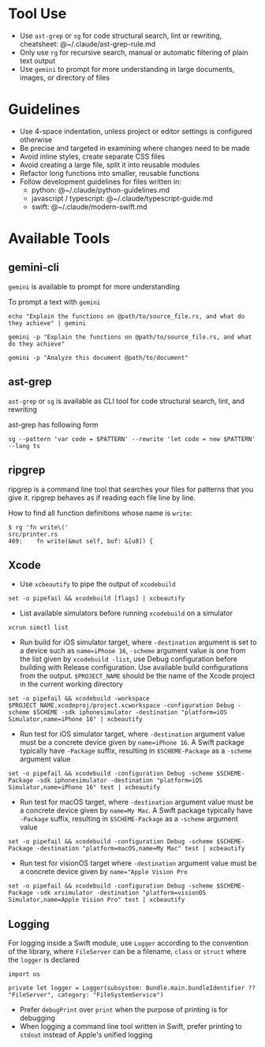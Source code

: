 # Tool Use

- Use `ast-grep` or `sg` for code structural search, lint or rewriting, cheatsheet: @~/.claude/ast-grep-rule.md
- Only use `rg` for recursive search, manual or automatic filtering of plain text output
- Use `gemini` to prompt for more understanding in large documents, images, or directory of files

# Guidelines

- Use 4-space indentation, unless project or editor settings is configured otherwise
- Be precise and targeted in examining where changes need to be made
- Avoid inline styles, create separate CSS files
- Avoid creating a large file, split it into reusable modules
- Refactor long functions into smaller, reusable functions
- Follow development guidelines for files written in:
  - python: @~/.claude/python-guidelines.md
  - javascript / typescript: @~/.claude/typescript-guide.md
  - swift: @~/.claude/modern-swift.md

# Available Tools

## gemini-cli

`gemini` is available to prompt for more understanding

To prompt a text with `gemini`

```
echo "Explain the functions on @path/to/source_file.rs, and what do they achieve" | gemini
```

```
gemini -p "Explain the functions on @path/to/source_file.rs, and what do they achieve"
```

```
gemini -p "Analyze this document @path/to/document"
```

## ast-grep

`ast-grep` or `sg` is available as CLI tool for code structural search, lint, and rewriting

ast-grep has following form
```
sg --pattern 'var code = $PATTERN' --rewrite 'let code = new $PATTERN' --lang ts
```

## ripgrep

ripgrep is a command line tool that searches your files for patterns that you give it. ripgrep behaves as if reading each file line by line. 

How to find all function definitions whose name is `write`:

```
$ rg 'fn write\('
src/printer.rs
469:    fn write(&mut self, buf: &[u8]) {

```

## Xcode

- Use `xcbeautify` to pipe the output of `xcodebuild`
```
set -o pipefail && xcodebuild [flags] | xcbeautify
```

- List available simulators before running `xcodebuild` on a simulator
```
xcrun simctl list
```
- Run build for iOS simulator target, where `-destination` argument is set to a device such as `name=iPhone 16`, `-scheme` argument value is one from the list given by `xcodebuild -list`, use Debug configuration before building with Release configuration. Use available build configurations from the output. `$PROJECT_NAME` should be the name of the Xcode project in the current working directory
```
set -o pipefail && xcodebuild -workspace $PROJECT_NAME.xcodeproj/project.xcworkspace -configuration Debug -scheme $SCHEME -sdk iphonesimulator -destination "platform=iOS Simulator,name=iPhone 16" | xcbeautify
```
- Run test for iOS simulator target, where `-destination` argument value must be a concrete device given by `name=iPhone 16`. A Swift package typically have `-Package` suffix, resulting in `$SCHEME-Package` as a `-scheme` argument value
```
set -o pipefail && xcodebuild -configuration Debug -scheme $SCHEME-Package -sdk iphonesimulator -destination "platform=iOS Simulator,name=iPhone 16" test | xcbeautify
```
- Run test for macOS target, where `-destination` argument value must be a concrete device given by `name=My Mac`. A Swift package typically have `-Package` suffix, resulting in `$SCHEME-Package` as a `-scheme` argument value
```
set -o pipefail && xcodebuild -configuration Debug -scheme $SCHEME-Package -destination "platform=macOS,name=My Mac" test | xcbeautify
```
- Run test for visionOS target where `-destination` argument value must be a concrete device given by `name="Apple Vision Pro`
```
set -o pipefail && xcodebuild -configuration Debug -scheme $SCHEME-Package -sdk xrsimulator -destination "platform=visionOS Simulator,name=Apple Vision Pro" test | xcbeautify
```

## Logging

For logging inside a Swift module, use `Logger` according to the convention of the library, where `FileServer` can be a filename, `class` or `struct` where the `logger` is declared

```
import os

private let logger = Logger(subsystem: Bundle.main.bundleIdentifier ?? "FileServer", category: "FileSystemService")

```

- Prefer `debugPrint` over `print` when the purpose of printing is for debugging
- When logging a command line tool written in Swift, prefer printing to `stdout` instead of Apple's unified logging


